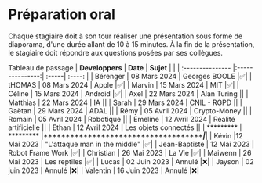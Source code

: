 # Préparation oral

Chaque stagiaire doit à son tour réaliser une présentation sous forme de diaporama, d'une durée allant de 10 à 15 minutes. 
 À la fin de la présentation, le stagiaire doit répondre aux questions posées par ses collègues.
 

Tableau de passage
| **Developpers**  | **Date**          | **Sujet** |     |
| :--------------- |:---------------:| :-----| :----: |
| Bérenger  |   08 Mars 2024        |  Georges BOOLE  |✅|
| tHOMAS  | 08 Mars 2024            |   Apple |✅|
| Marvin  | 15 Mars 2024         |    MIT |✅|
| Céline  | 15 Mars 2024          |    Android |✅|
| Axel  | 22 Mars 2024          |    Alan Turing ||
| Matthias  | 22 Mars 2024          |    IA ||
| Sarah  | 29 Mars 2024         |    CNIL - RGPD ||
| Gaëtan  | 29 Mars 2024          |    ADAL ||
| Rémy  | 05 Avril 2024          |    Crypto-Money ||
| Romain  | 05 Avril 2024          |    Robotique ||
| Emeline  | 12 Avril 2024          |    Réalité artificielle ||
| Ethan  | 12 Avril 2024          |    Les objets connectés ||
| *********  | ********* |*******************************************|*******|
| Kévin |12 Mai 2023          | "L'attaque man in the middle" |✅|
| Jean-Baptiste  | 12 Mai 2023 | Robot Frame Work |✅|
| Christian  | 26 Mai 2023 | La Vie  |✅|
| Maiwenn  | 26 Mai 2023 | Les reptiles |✅|
| Lucas  | 02 Juin 2023 | Annulé  |❌|
| Jayson  | 02 juin 2023 | Annulé  |❌|
| Valentin  | 16 Juin 2023 | Annulé  |❌|


